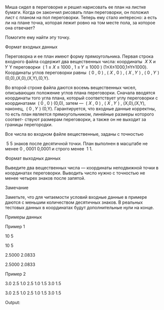Миша сидел в переговорке и решил нарисовать ее план на листке бумаги. Когда он закончил рисовать план переговорки, он положил лист с планом на пол переговорки. Теперь ему стало интересно: а есть ли на плане точка, которая лежит ровно на том месте пола, за которое она отвечает?

Помогите ему найти эту точку.



Формат входных данных

Переговорка и ее план имеют форму прямоугольника. Первая строка входного файла содержит два вещественных числа: координаты ﻿
𝑋
X﻿ и ﻿
𝑌
Y﻿ переговорки ﻿
(
1
≤
𝑋
≤
1000
,
1
≤
𝑌
≤
1000
)
(1≤X≤1000,1≤Y≤1000)﻿. Координаты углов переговорки равны ﻿
(
0
,
0
)
,
(
𝑋
,
0
)
,
(
𝑋
,
𝑌
)
,
(
0
,
𝑌
)
(0,0),(X,0),(X,Y),(0,Y)﻿.

Во второй строке файла даются восемь вещественных чисел, описывающих положение углов плана переговорки. Сначала вводятся координаты того угла плана, который соответствует углу переговорки с координатами ﻿
(
0
,
0
)
(0,0)﻿, затем — ﻿
(
𝑋
,
0
)
,
(
𝑋
,
𝑌
)
,
(X,0),(X,Y),﻿ наконец, ﻿
(
0
,
𝑌
)
(0,Y)﻿. Гарантируется, что входные данные корректны, то есть план является прямоугольником, линейные размеры которого соответ- ствуют размерам переговорки, а также он не выходит за границы перегородки.

Все числа во входном файле вещественные, заданы с точностью 

﻿
5
5﻿ знаков после десятичной точки. План выполнен в масштабе не менее ﻿
0
,
0001
0,0001﻿ и строго менее ﻿
1
1﻿.



Формат выходных данных

Выведите два вещественных числа — координаты неподвижной точки в координатах переговорки. Выводить число нужно с точностью не менее четырех знаков после запятой.



Замечание 

Заметьте, что для читаемости условий входные данные в примере даются с меньшим количеством десятичных знаков. В реальных тестовых данных в координатах будут дополнительные нули на конце.

Примеры данных

Пример 1

10  5

10  5

2.5000  2.0833

2.5000  2.0833

Пример 2

3.0  2.5  1.0  2.5  1.0  1.5  3.0  1.5

3.0  2.5  1.0  2.5  1.0  1.5  3.0  1.5

Output:

